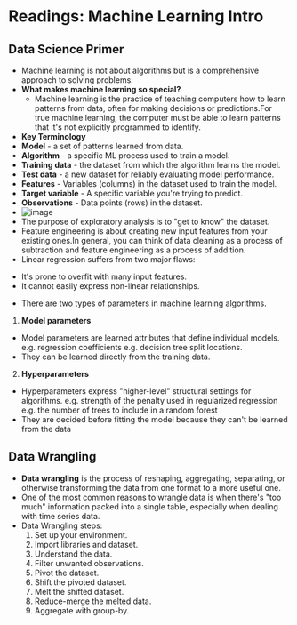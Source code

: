 # Readings: Machine Learning Intro
## Data Science Primer
* Machine learning is not about algorithms but is a comprehensive approach to solving problems.
* **What makes machine learning so special?** 
  - Machine learning is the practice of teaching computers how to learn patterns from data, often for making decisions or predictions.For true machine learning, the computer must be able to learn patterns that it's not explicitly programmed to identify.
* **Key Terminology**
 * **Model** - a set of patterns learned from data.
 * **Algorithm** - a specific ML process used to train a model.
 * **Training data** - the dataset from which the algorithm learns the model.
 * **Test data** - a new dataset for reliably evaluating model performance.
 * **Features** - Variables (columns) in the dataset used to train the model.
 * **Target variable** - A specific variable you're trying to predict.
 * **Observations** - Data points (rows) in the dataset.
* ![image](https://elitedatascience.com/wp-content/uploads/2018/05/What-Goes-Into-a-Successful-Model.jpg) 
* The purpose of exploratory analysis is to "get to know" the dataset. 
* Feature engineering is about creating new input features from your existing ones.In general, you can think of data cleaning as a process of subtraction and feature engineering as a process of addition.
* Linear regression suffers from two major flaws:
 - It's prone to overfit with many input features.
 - It cannot easily express non-linear relationships.

* There are two types of parameters in machine learning algorithms.
1. **Model parameters**
  - Model parameters are learned attributes that define individual models.
 e.g. regression coefficients
 e.g. decision tree split locations.
  - They can be learned directly from the training data.
2. **Hyperparameters**
  - Hyperparameters express "higher-level" structural settings for algorithms.
  e.g. strength of the penalty used in regularized regression
  e.g. the number of trees to include in a random forest
  - They are decided before fitting the model because they can't be learned from the data

## Data Wrangling
* **Data wrangling** is the process of reshaping, aggregating, separating, or otherwise transforming the data from one format to a more useful one.
* One of the most common reasons to wrangle data is when there's "too much" information packed into a single table, especially when dealing with time series data.
* Data Wrangling steps:
  1. Set up your environment.
  2. Import libraries and dataset.
  3. Understand the data.
  4. Filter unwanted observations.
  5. Pivot the dataset.
  6. Shift the pivoted dataset.
  7. Melt the shifted dataset.
  8. Reduce-merge the melted data.
  9. Aggregate with group-by.